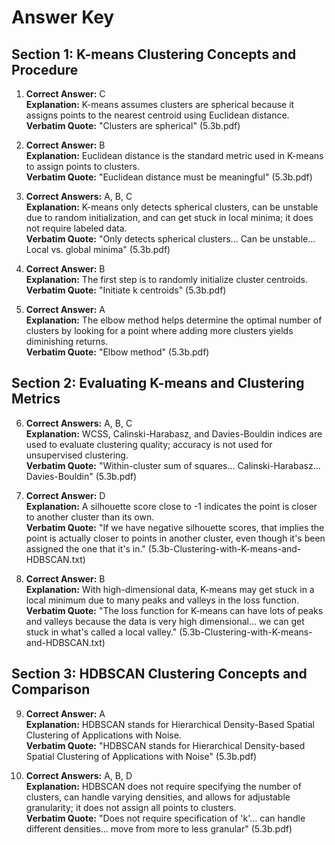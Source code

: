 # Answer Key

## Section 1: K-means Clustering Concepts and Procedure

1. **Correct Answer:** C  
**Explanation:** K-means assumes clusters are spherical because it assigns points to the nearest centroid using Euclidean distance.  
**Verbatim Quote:** "Clusters are spherical" (5.3b.pdf)

2. **Correct Answer:** B  
**Explanation:** Euclidean distance is the standard metric used in K-means to assign points to clusters.  
**Verbatim Quote:** "Euclidean distance must be meaningful" (5.3b.pdf)

3. **Correct Answers:** A, B, C  
**Explanation:** K-means only detects spherical clusters, can be unstable due to random initialization, and can get stuck in local minima; it does not require labeled data.  
**Verbatim Quote:** "Only detects spherical clusters... Can be unstable... Local vs. global minima" (5.3b.pdf)

4. **Correct Answer:** B  
**Explanation:** The first step is to randomly initialize cluster centroids.  
**Verbatim Quote:** "Initiate k centroids" (5.3b.pdf)

5. **Correct Answer:** A  
**Explanation:** The elbow method helps determine the optimal number of clusters by looking for a point where adding more clusters yields diminishing returns.  
**Verbatim Quote:** "Elbow method" (5.3b.pdf)

## Section 2: Evaluating K-means and Clustering Metrics

6. **Correct Answers:** A, B, C  
**Explanation:** WCSS, Calinski-Harabasz, and Davies-Bouldin indices are used to evaluate clustering quality; accuracy is not used for unsupervised clustering.  
**Verbatim Quote:** "Within-cluster sum of squares... Calinski-Harabasz... Davies-Bouldin" (5.3b.pdf)

7. **Correct Answer:** D  
**Explanation:** A silhouette score close to -1 indicates the point is closer to another cluster than its own.  
**Verbatim Quote:** "If we have negative silhouette scores, that implies the point is actually closer to points in another cluster, even though it's been assigned the one that it's in." (5.3b-Clustering-with-K-means-and-HDBSCAN.txt)

8. **Correct Answer:** B  
**Explanation:** With high-dimensional data, K-means may get stuck in a local minimum due to many peaks and valleys in the loss function.  
**Verbatim Quote:** "The loss function for K-means can have lots of peaks and valleys because the data is very high dimensional... we can get stuck in what's called a local valley." (5.3b-Clustering-with-K-means-and-HDBSCAN.txt)

## Section 3: HDBSCAN Clustering Concepts and Comparison

9. **Correct Answer:** A  
**Explanation:** HDBSCAN stands for Hierarchical Density-Based Spatial Clustering of Applications with Noise.  
**Verbatim Quote:** "HDBSCAN stands for Hierarchical Density-based Spatial Clustering of Applications with Noise" (5.3b.pdf)

10. **Correct Answers:** A, B, D  
**Explanation:** HDBSCAN does not require specifying the number of clusters, can handle varying densities, and allows for adjustable granularity; it does not assign all points to clusters.  
**Verbatim Quote:** "Does not require specification of 'k'... can handle different densities... move from more to less granular" (5.3b.pdf)
